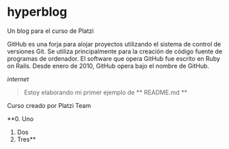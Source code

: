 
# hyperblog
Un blog para el curso de Platzi

GitHub es una forja para alojar proyectos utilizando el sistema de control de versiones Git. Se utiliza principalmente para la creación de código fuente de programas de ordenador. El software que opera GitHub fue escrito en Ruby on Rails. Desde enero de 2010, GitHub opera bajo el nombre de GitHub.

*internet*

>    Estoy elaborando mi primer ejemplo de  ** README.md **

Curso creado por Platzi Team

**0. Uno
1. Dos
2. Tres**